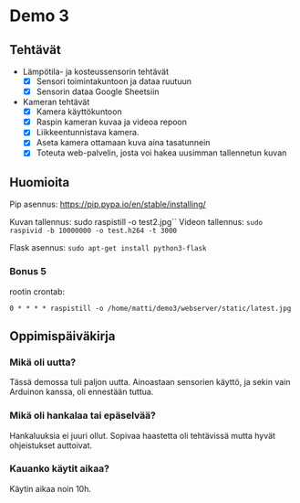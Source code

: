 # Demo 3

## Tehtävät

- Lämpötila- ja kosteussensorin tehtävät
  - [X] Sensori toimintakuntoon ja dataa ruutuun
  - [X] Sensorin dataa Google Sheetsiin
- Kameran tehtävät
  - [X] Kamera käyttökuntoon
  - [X] Raspin kameran kuvaa ja videoa repoon
  - [X] Liikkeentunnistava kamera.
  - [X] Aseta kamera ottamaan kuva aina tasatunnein
  - [X] Toteuta web-palvelin, josta voi hakea uusimman tallennetun kuvan

## Huomioita

Pip asennus: https://pip.pypa.io/en/stable/installing/

Kuvan tallennus: sudo raspistill -o test2.jpg``
Videon tallennus: `sudo raspivid -b 10000000 -o test.h264 -t 3000`

Flask asennus: `sudo apt-get install python3-flask`

### Bonus 5
rootin crontab:
```
0 * * * * raspistill -o /home/matti/demo3/webserver/static/latest.jpg
```

## Oppimispäiväkirja

### Mikä oli uutta?
Tässä demossa tuli paljon uutta. Ainoastaan sensorien käyttö, ja sekin vain Arduinon kanssa, oli ennestään tuttua.

### Mikä oli hankalaa tai epäselvää?
Hankaluuksia ei juuri ollut. Sopivaa haastetta oli tehtävissä mutta hyvät ohjeistukset auttoivat.

### Kauanko käytit aikaa?
Käytin aikaa noin 10h.
